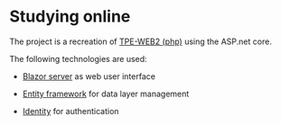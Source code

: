 # Studying online

The project is a recreation of [TPE-WEB2 (php)](https://github.com/gabrielballone/TPE-WEB2) using the ASP.net core.

The following technologies are used:
- [Blazor server](https://docs.microsoft.com/en-us/aspnet/core/blazor/?view=aspnetcore-6.0#blazor-server) as web user interface

- [Entity framework](https://docs.microsoft.com/en-us/ef/core/) for data layer management

- [Identity](https://docs.microsoft.com/en-us/aspnet/core/security/authentication/identity) for authentication

